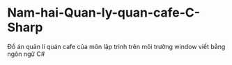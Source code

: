 # Nam-hai-Quan-ly-quan-cafe-C-Sharp
Đồ án quản lí quán cafe của môn lập trình trên môi trường window viết bằng ngôn ngữ C#
